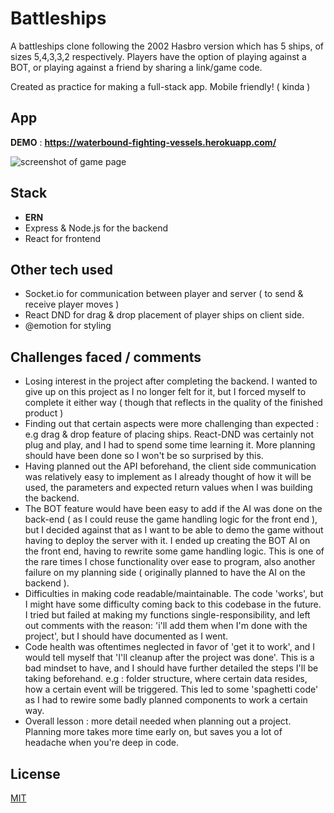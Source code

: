 # Battleships

A battleships clone following the 2002 Hasbro version which has 5 ships, of sizes 5,4,3,3,2 respectively. Players have the option of playing against a BOT, or playing against a friend by sharing a link/game code.

Created as practice for making a full-stack app. Mobile friendly! ( kinda )

## App

**DEMO** : **https://waterbound-fighting-vessels.herokuapp.com/** 
 
![screenshot of game page](https://i.imgur.com/Iv8G9ih.jpg)

## Stack
- **ERN**
- Express & Node.js for the backend
- React for frontend

## Other tech used 
- Socket.io for communication between player and server ( to send & receive player moves )  
- React DND for drag & drop placement of player ships on client side.  
- @emotion for styling

## Challenges faced / comments
- Losing interest in the project after completing the backend. I wanted to give up on this project as I no longer felt for it, but I forced myself to complete it either way ( though that reflects in the quality of the finished product ) 
- Finding out that certain aspects were more challenging than expected : e.g drag & drop feature of placing ships. React-DND was certainly not plug and play, and I had to spend some time learning it. More planning should have been done so I won't be so surprised by this.
- Having planned out the API beforehand, the client side communication was relatively easy to implement as I already thought of how it will be used, the parameters and expected return values when I was building the backend.  
- The BOT feature would have been easy to add if the AI was done on the back-end ( as I could reuse the game handling logic for the front end ), but I decided against that as I want to be able to demo the game without having to deploy the server with it. I ended up creating the BOT AI on the front end, having to rewrite some game handling logic. This is one of the rare times I chose functionality over ease to program, also another failure on my planning side ( originally planned to have the AI on the backend ).  
- Difficulties in making code readable/maintainable. The code 'works', but I might have some difficulty coming back to this codebase in the future. I tried but failed at making my functions single-responsibility, and left out comments with the reason: 'i'll add them when I'm done with the project', but I should have documented as I went.  
- Code health was oftentimes neglected in favor of 'get it to work', and I would tell myself that 'I'll cleanup after the project was done'. This is a bad mindset to have, and I should have further detailed the steps I'll be taking beforehand. e.g : folder structure, where certain data resides, how a certain event will be triggered. This led to some 'spaghetti code' as I had to rewire some badly planned components to work a certain way.
- Overall lesson : more detail needed when planning out a project. Planning more takes more time early on, but saves you a lot of headache when you're deep in code.

## License
[MIT](https://choosealicense.com/licenses/mit/)
